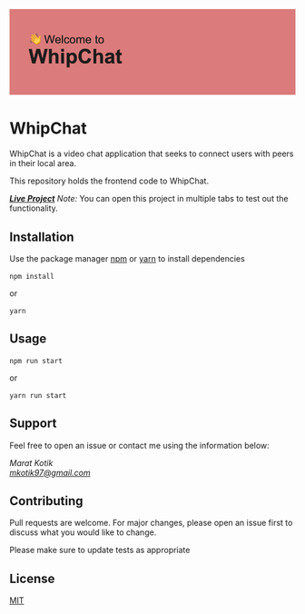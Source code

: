![alt text](./banner.png)

# WhipChat

WhipChat is a video chat application that seeks to connect users with peers in their local area.

This repository holds the frontend code to WhipChat.

**_[Live Project](http://chatroom-fe.s3.us-east-2.amazonaws.com/index.html)_** *Note:* You can open this project in multiple tabs to test out the functionality.

## Installation

Use the package manager [npm](https://www.npmjs.com/) or [yarn](https://yarnpkg.com/) to install dependencies

```
npm install
```

or

```
yarn
```

## Usage

```
npm run start
```

or

```
yarn run start
```

## Support

Feel free to open an issue or contact me using the information below:

_Marat Kotik_  
*mkotik97@gmail.com*

## Contributing

Pull requests are welcome. For major changes, please open an issue first to discuss what you would like to change.

Please make sure to update tests as appropriate

## License

[MIT](https://choosealicense.com/licenses/mit/)
